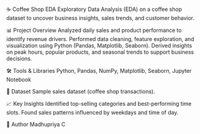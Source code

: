 ☕ Coffee Shop EDA
    Exploratory Data Analysis (EDA) on a coffee shop dataset to uncover business insights, sales trends, and customer behavior.

📊 Project Overview
    Analyzed daily sales and product performance to identify revenue drivers.
    Performed data cleaning, feature exploration, and visualization using Python (Pandas, Matplotlib, Seaborn).
    Derived insights on peak hours, popular products, and seasonal trends to support business decisions.

🛠️ Tools & Libraries
    Python, Pandas, NumPy, Matplotlib, Seaborn, Jupyter Notebook

📁 Dataset
    Sample sales dataset (coffee shop transactions).

📈 Key Insights
    Identified top-selling categories and best-performing time slots.
    Found sales patterns influenced by weekdays and time of day.

📌 Author
Madhupriya C
